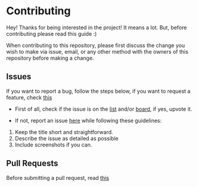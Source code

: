 # Contributing

Hey! Thanks for being interested in the project! It means a lot. But, before contributing please read this guide :) 

When contributing to this repository, please first discuss the change you wish to make via issue,
email, or any other method with the owners of this repository before making a change. 

## Issues

If you want to report a bug, follow the steps below, if you want to request a feature, check [this](https://github.com/flabbet/PixiEditor/blob/master/.github/ISSUE_TEMPLATE/feature_request.md)

* First of all, check if the issue is on the [list](https://github.com/flabbet/PixiEditor/issues) and/or [board](https://github.com/flabbet/PixiEditor/projects), if yes, upvote it.

* If not, report an issue [here](https://github.com/flabbet/PixiEditor/issues) while following these guidelines:
 1. Keep the title short and straightforward.
 2. Describe the issue as detailed as possible
 3. Include screenshots if you can.

 ## Pull Requests

 Before submitting a pull request, read [this](https://github.com/flabbet/PixiEditor/blob/master/PULL_REQUEST_TEMPLATE.md)
